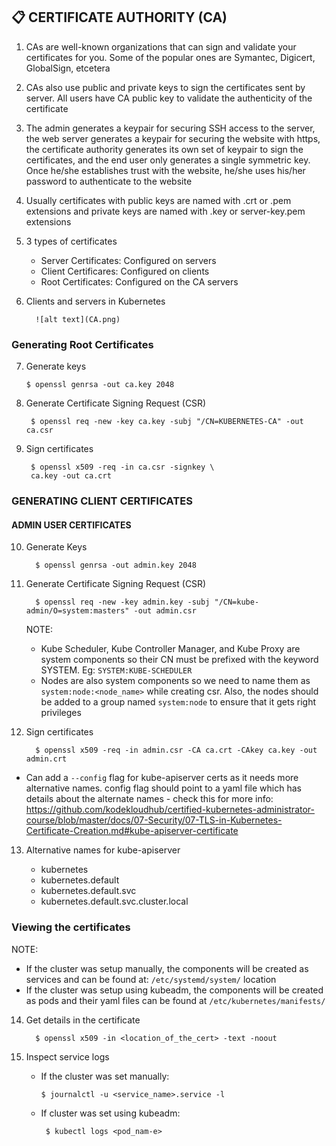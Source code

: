 ## :clipboard: CERTIFICATE AUTHORITY (CA)

1. CAs are well-known organizations that can sign and validate your certificates for you. Some of the popular ones are Symantec, Digicert, GlobalSign, etcetera
 
2. CAs also use public and private keys to sign the certificates sent by server. All users have CA public key to validate the authenticity of the certificate

3. The admin generates a keypair for securing SSH access to the server, the web server generates a keypair for securing the website with https, the certificate authority generates its own set of keypair to sign the certificates, and the end user only generates a single symmetric key. Once he/she establishes trust with the website, he/she uses his/her password to authenticate to the website

4. Usually certificates with public keys are named with .crt or .pem extensions and private keys are named with .key or server-key.pem extensions

5. 3 types of certificates

     - Server Certificates: Configured on servers
     - Client Certificares: Configured on clients
     - Root Certificates: Configured on the CA servers

6. Clients and servers in Kubernetes

         ![alt text](CA.png)

### Generating Root Certificates

7. Generate keys

       $ openssl genrsa -out ca.key 2048

8. Generate Certificate Signing Request (CSR)
 
        $ openssl req -new -key ca.key -subj "/CN=KUBERNETES-CA" -out ca.csr

9. Sign certificates


        $ openssl x509 -req -in ca.csr -signkey \
        ca.key -out ca.crt

### GENERATING CLIENT CERTIFICATES

#### ADMIN USER CERTIFICATES
10. Generate Keys

          $ openssl genrsa -out admin.key 2048

11. Generate Certificate Signing Request (CSR)
  
          $ openssl req -new -key admin.key -subj "/CN=kube-admin/O=system:masters" -out admin.csr

     NOTE: 
       - Kube Scheduler, Kube Controller Manager, and Kube Proxy are system components so their CN must be prefixed with the keyword SYSTEM. Eg: `SYSTEM:KUBE-SCHEDULER`
       - Nodes are also system components so we need to name them as `system:node:<node_name>` while creating csr. Also, the nodes should be added to a group named `system:node` to ensure that it gets right privileges 

          

12. Sign certificates
  
          $ openssl x509 -req -in admin.csr -CA ca.crt -CAkey ca.key -out admin.crt
* Can add a `--config` flag for kube-apiserver certs as it needs more alternative names. config flag should point to a yaml file which has details about the alternate names - check this for more info: https://github.com/kodekloudhub/certified-kubernetes-administrator-course/blob/master/docs/07-Security/07-TLS-in-Kubernetes-Certificate-Creation.md#kube-apiserver-certificate

13. Alternative names for kube-apiserver

     - kubernetes
     - kubernetes.default
     - kubernetes.default.svc
     - kubernetes.default.svc.cluster.local

### Viewing the certificates

NOTE:
   - If the cluster was setup manually, the components will be created as services and can be found at: `/etc/systemd/system/` location
   - If the cluster was setup using kubeadm, the components will be created as pods and their yaml files can be found at `/etc/kubernetes/manifests/`

14. Get details in the certificate

          $ openssl x509 -in <location_of_the_cert> -text -noout

15. Inspect service logs

      - If the cluster was set manually:

            $ journalctl -u <service_name>.service -l
     
     - If cluster was set using kubeadm:
         
            $ kubectl logs <pod_nam-e>


